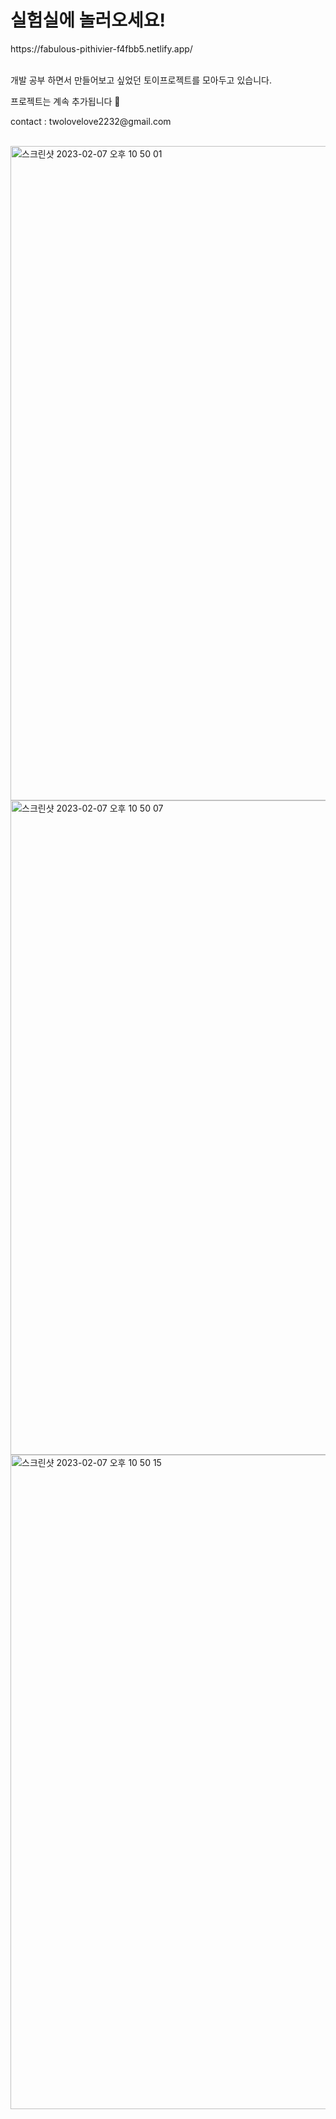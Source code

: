 <h1>실험실에 놀러오세요!</h1>
https://fabulous-pithivier-f4fbb5.netlify.app/ <br/>
<br/>
<p>개발 공부 하면서 만들어보고 싶었던 토이프로젝트를 모아두고 있습니다.</p>
<p>프로젝트는 계속 추가됩니다 🤩</p>
<p>contact : twolovelove2232@gmail.com</p>
<br/>
<img width="1047" alt="스크린샷 2023-02-07 오후 10 50 01" src="https://user-images.githubusercontent.com/113573974/217263402-19cd6983-6866-439f-bac6-9fb0d48e1ba4.png">
<img width="1047" alt="스크린샷 2023-02-07 오후 10 50 07" src="https://user-images.githubusercontent.com/113573974/217263398-60a98578-3f96-4412-8ace-918d71c6eaf2.png">
<img width="1047" alt="스크린샷 2023-02-07 오후 10 50 15" src="https://user-images.githubusercontent.com/113573974/217263383-bf85b0a5-e7d9-4d88-915b-975431bdcc5b.png">





